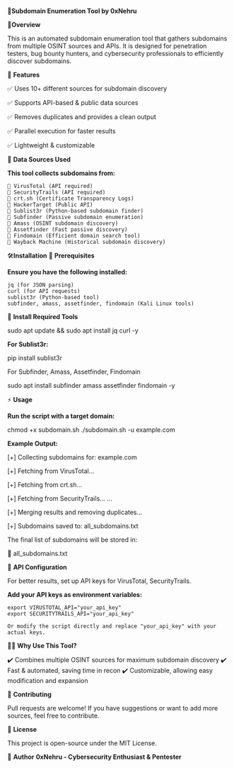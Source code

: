 🔎**Subdomain Enumeration Tool by 0xNehru**

📌**Overview**

This is an automated subdomain enumeration tool that gathers subdomains from multiple OSINT sources and APIs. It is designed for penetration testers, bug bounty hunters, and cybersecurity professionals to efficiently discover subdomains.

🚀 **Features**

✅ Uses 10+ different sources for subdomain discovery

✅ Supports API-based & public data sources

✅ Removes duplicates and provides a clean output

✅ Parallel execution for faster results

✅ Lightweight & customizable

📖 **Data Sources Used**

**This tool collects subdomains from:**

    🔹 VirusTotal (API required)
    🔹 SecurityTrails (API required)
    🔹 crt.sh (Certificate Transparency Logs)
    🔹 HackerTarget (Public API)
    🔹 Sublist3r (Python-based subdomain finder)
    🔹 Subfinder (Passive subdomain enumeration)
    🔹 Amass (OSINT subdomain discovery)
    🔹 Assetfinder (Fast passive discovery)
    🔹 Findomain (Efficient domain search tool)
    🔹 Wayback Machine (Historical subdomain discovery)

🛠️**Installation**
🔹 **Prerequisites**

**Ensure you have the following installed:**

    jq (for JSON parsing)
    curl (for API requests)
    sublist3r (Python-based tool)
    subfinder, amass, assetfinder, findomain (Kali Linux tools)

🔹 **Install Required Tools**

sudo apt update && sudo apt install jq curl -y

**For Sublist3r:**

pip install sublist3r

For Subfinder, Amass, Assetfinder, Findomain

sudo apt install subfinder amass assetfinder findomain -y

⚡ **Usage**

**Run the script with a target domain:**

chmod +x subdomain.sh
./subdomain.sh -u example.com

**Example Output:**

[+] Collecting subdomains for: example.com

[+] Fetching from VirusTotal...

[+] Fetching from crt.sh...

[+] Fetching from SecurityTrails...
...

[+] Merging results and removing duplicates...

[+] Subdomains saved to: all_subdomains.txt

The final list of subdomains will be stored in:

📂 all_subdomains.txt

🔑 **API Configuration**

For better results, set up API keys for VirusTotal, SecurityTrails.

   **Add your API keys as environment variables:**

    export VIRUSTOTAL_API="your_api_key"
    export SECURITYTRAILS_API="your_api_key"

    Or modify the script directly and replace "your_api_key" with your actual keys.

🏴‍☠️ **Why Use This Tool?**

✔️ Combines multiple OSINT sources for maximum subdomain discovery
✔️ Fast & automated, saving time in recon
✔️ Customizable, allowing easy modification and expansion

🤝 **Contributing**

Pull requests are welcome! If you have suggestions or want to add more sources, feel free to contribute.

📜 **License**

This project is open-source under the MIT License.

👤 **Author** **0xNehru - Cybersecurity Enthusiast & Pentester**
